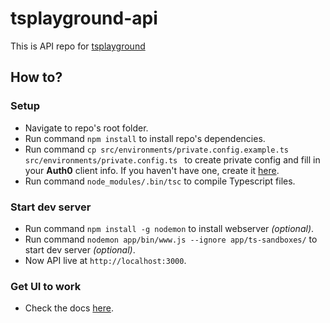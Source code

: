 # tsplayground-api
This is API repo for [tsplayground](https://github.com/tsplayground/tsplayground)

## How to?
### Setup
- Navigate to repo's root folder.
- Run command `npm install` to install repo's dependencies.
- Run command `cp src/environments/private.config.example.ts src/environments/private.config.ts ` to create private config and fill in your **Auth0** client info. If you haven't have one, create it [here](https://auth0.com/).
- Run command `node_modules/.bin/tsc` to compile Typescript files.

### Start dev server
- Run command `npm install -g nodemon` to install webserver *(optional)*.
- Run command `nodemon app/bin/www.js --ignore app/ts-sandboxes/` to start dev server *(optional)*.
- Now API live at `http://localhost:3000`.

### Get UI to work
- Check the docs [here](https://github.com/tsplayground/tsplayground-ui/blob/master/README.md).